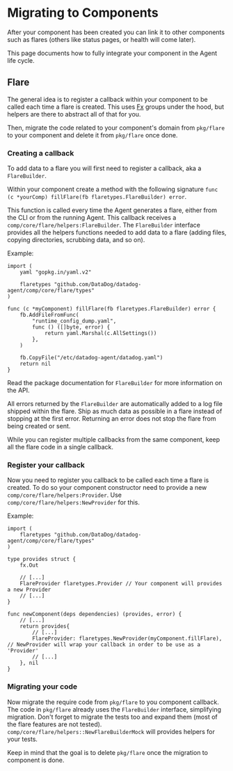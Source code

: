 # Migrating to Components

After your component has been created you can link it to other components such as flares (others like status pages, or health will come later).

This page documents how to fully integrate your component in the Agent life cycle.

## Flare

The general idea is to register a callback within your component to be called each time a flare is created. This uses [Fx](../../architecture/components/fx.md) groups under the hood, but helpers are there to abstract all of that for you.

Then, migrate the code related to your component's domain from `pkg/flare` to your component and delete it from `pkg/flare` once done.

### Creating a callback

To add data to a flare you will first need to register a callback, aka a `FlareBuilder`.

Within your component create a method with the following signature `func (c *yourComp) fillFlare(fb flaretypes.FlareBuilder) error`.

This function is called every time the Agent generates a flare, either from the CLI or from the running Agent. This callback receives a `comp/core/flare/helpers:FlareBuilder`. The `FlareBuilder` interface provides all the helpers functions needed to add data to a flare (adding files, copying directories, scrubbing data, and so on).

Example:

```golang
import (
	yaml "gopkg.in/yaml.v2"

	flaretypes "github.com/DataDog/datadog-agent/comp/core/flare/types"
)

func (c *myComponent) fillFlare(fb flaretypes.FlareBuilder) error {
	fb.AddFileFromFunc(
		"runtime_config_dump.yaml",
		func () ([]byte, error) {
			return yaml.Marshal(c.AllSettings())
		},
	)

	fb.CopyFile("/etc/datadog-agent/datadog.yaml")
	return nil
}
```

Read the package documentation for `FlareBuilder` for more information on the API.

All errors returned by the `FlareBuilder` are automatically added to a log file shipped within the flare. Ship as much data as possible in a flare instead of stopping at the first error. Returning an error does not stop the flare from being created or sent.

While you can register multiple callbacks from the same component, keep all the flare code in a single callback.

### Register your callback

Now you need to register you callback to be called each time a flare is created. To do so your component constructor need to provide a new `comp/core/flare/helpers:Provider`. Use `comp/core/flare/helpers:NewProvider` for this.

Example:
```golang
import (
	flaretypes "github.com/DataDog/datadog-agent/comp/core/flare/types"
)

type provides struct {
	fx.Out

	// [...]
	FlareProvider flaretypes.Provider // Your component will provides a new Provider
	// [...]
}

func newComponent(deps dependencies) (provides, error) {
	// [...]
	return provides{
		// [...]
		FlareProvider: flaretypes.NewProvider(myComponent.fillFlare), // NewProvider will wrap your callback in order to be use as a 'Provider'
		// [...]
	}, nil
}
```

### Migrating your code

Now migrate the require code from `pkg/flare` to you component callback. The code in `pkg/flare` already uses the `FlareBuilder` interface, simplifying migration. Don't forget to migrate the tests too and expand them (most of the flare features are not tested). `comp/core/flare/helpers::NewFlareBuilderMock` will provides helpers for your tests.

Keep in mind that the goal is to delete `pkg/flare` once the migration to component is done.
